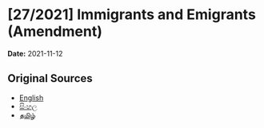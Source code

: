 # [27/2021] Immigrants and Emigrants (Amendment)

**Date:** 2021-11-12

## Original Sources

- [English](https://documents.gov.lk/view/acts/2021/11/27-2021_E.pdf)
- [සිංහල](https://documents.gov.lk/view/acts/2021/11/27-2021_S.pdf)
- [தமிழ்](https://documents.gov.lk/view/acts/2021/11/27-2021_T.pdf)
